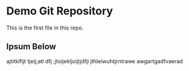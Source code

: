 # Demo Git Repository

This is the first file in this repo.

## Ipsum Below

ajtitklfijt tjeij;ati dfj ;jtoijekljoijtjdfji
jthleiwuhtjrntrawe
awgartgadfvaerad
